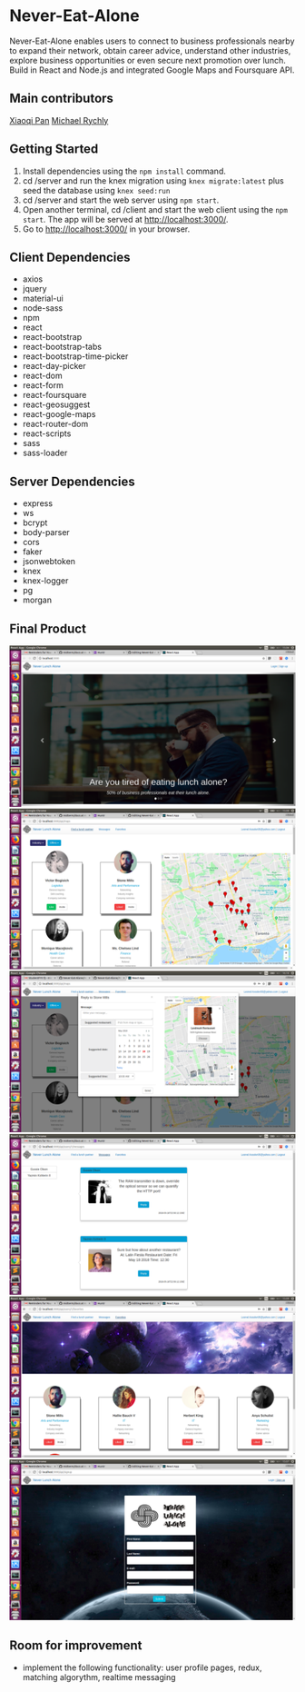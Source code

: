 # Never-Eat-Alone
Never-Eat-Alone enables users to connect to business professionals nearby to expand their network, obtain career advice, understand other industries, explore business opportunities or even secure next promotion over lunch. Build in React and Node.js and integrated Google Maps and Foursquare API.

## Main contributors
[Xiaoqi Pan](https://github.com/Kirapan)
[Michael Rychly](https://github.com/michaelrychly) 

## Getting Started

1. Install dependencies using the `npm install` command.
2. cd /server and run the knex migration using `knex migrate:latest` plus seed the database using `knex seed:run`
3. cd /server and start the web server using `npm start`.
4. Open another terminal, cd /client and start the web client using the `npm start`. The app will be served at <http://localhost:3000/>.
5. Go to <http://localhost:3000/> in your browser.

## Client Dependencies

- axios
- jquery
- material-ui
- node-sass
- npm
- react
- react-bootstrap
- react-bootstrap-tabs
- react-bootstrap-time-picker
- react-day-picker
- react-dom
- react-form
- react-foursquare
- react-geosuggest
- react-google-maps
- react-router-dom
- react-scripts
- sass
- sass-loader

## Server Dependencies

- express
- ws
- bcrypt
- body-parser
- cors
- faker
- jsonwebtoken
- knex
- knex-logger
- pg
- morgan

## Final Product

!["URL Homepage"](https://github.com/Kirapan/Never-Eat-Alone/blob/master/docs/Home.png?raw=true)
!["URL Users"](https://github.com/Kirapan/Never-Eat-Alone/blob/master/docs/Find.png?raw=true)
!["URL Restaurant"](https://github.com/Kirapan/Never-Eat-Alone/blob/master/docs/Restaurant.png?raw=true)
!["URL Messages"](https://github.com/Kirapan/Never-Eat-Alone/blob/master/docs/Messages.png?raw=true)
!["URL Favorites"](https://github.com/Kirapan/Never-Eat-Alone/blob/master/docs/Favorites.png?raw=true)
!["URL Signup"](https://github.com/Kirapan/Never-Eat-Alone/blob/master/docs/Signup.png?raw=true)

## Room for improvement

- implement the following functionality: user profile pages, redux, matching algorythm, realtime messaging
